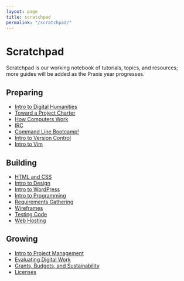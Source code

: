 ```yaml
---
layout: page
title: scratchpad
permalink: "/scratchpad/"
---
```

<h1>Scratchpad</h1>
Scratchpad is our working notebook of tutorials, topics, and resources; more guides will be added as the Praxis year progresses.
<div class="scratchpad">

<div class="preparing">
<h2>Preparing</h2>
<ul>
<li><a href= "/scratchpad/intro-to-dh/">Intro to Digital Humanities</a></li>
<li><a href="/scratchpad/toward-a-project-charter/">Toward a Project Charter</a></li>
<li><a href="/scratchpad/how-computers-work/">How Computers Work</a></li>
<li><a href="/scratchpad/irc/">IRC</a></li>
<li><a href="/scratchpad/bash/">Command Line Bootcamp!</a></li>
<li><a href="/scratchpad/intro-to-version-control/">Intro to Version Control</a>
<li><a href="/scratchpad/vim/">Intro to Vim</a></li>
</ul>
</div>

<div class="building">
<h2>Building</h2>
<ul>
<li><a href="/scratchpad/html-and-css/">HTML and CSS</a></li>
<li><a href="/scratchpad/intro-to-design/">Intro to Design</a></li>
<li><a href="/scratchpad/intro-to-wordpress/">Intro to WordPress</a></li>
<li><a href="/scratchpad/intro-to-programming/">Intro to Programming</a></li>
<li><a href="/scratchpad/requirements-gathering/">Requirements Gathering</a></li>
<li><a href="/scratchpad/wireframes/">Wireframes</a></li>
<li><a href="/scratchpad/tdd/">Testing Code</a></li>
<li><a href="/scratchpad/web-hosting">Web Hosting</a></li>
</ul>
</div>

<div class="growing">
<h2>Growing</h2>
<ul>
<li><a href="/scratchpad/project-management/">Intro to Project Management</a></li>
<li><a href="/scratchpad/evaluating-digital-work/">Evaluating Digital Work</a></li>
<li><a href="/scratchpad/grants-budgets/">Grants, Budgets, and Sustainability</a></li>
<li><a href="/scratchpad/licenses/">Licenses</a></li>
</ul>
</div>
</div>

<br style="clear:both;">

